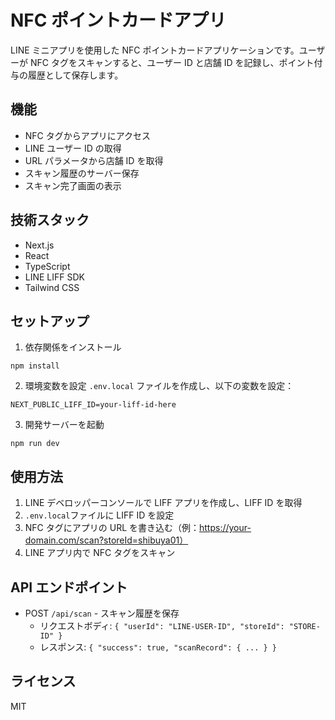 # NFC ポイントカードアプリ

LINE ミニアプリを使用した NFC ポイントカードアプリケーションです。ユーザーが NFC タグをスキャンすると、ユーザー ID と店舗 ID を記録し、ポイント付与の履歴として保存します。

## 機能

- NFC タグからアプリにアクセス
- LINE ユーザー ID の取得
- URL パラメータから店舗 ID を取得
- スキャン履歴のサーバー保存
- スキャン完了画面の表示

## 技術スタック

- Next.js
- React
- TypeScript
- LINE LIFF SDK
- Tailwind CSS

## セットアップ

1. 依存関係をインストール

```
npm install
```

2. 環境変数を設定
   `.env.local` ファイルを作成し、以下の変数を設定：

```
NEXT_PUBLIC_LIFF_ID=your-liff-id-here
```

3. 開発サーバーを起動

```
npm run dev
```

## 使用方法

1. LINE デベロッパーコンソールで LIFF アプリを作成し、LIFF ID を取得
2. `.env.local`ファイルに LIFF ID を設定
3. NFC タグにアプリの URL を書き込む（例：https://your-domain.com/scan?storeId=shibuya01）
4. LINE アプリ内で NFC タグをスキャン

## API エンドポイント

- POST `/api/scan` - スキャン履歴を保存
  - リクエストボディ: `{ "userId": "LINE-USER-ID", "storeId": "STORE-ID" }`
  - レスポンス: `{ "success": true, "scanRecord": { ... } }`

## ライセンス

MIT
